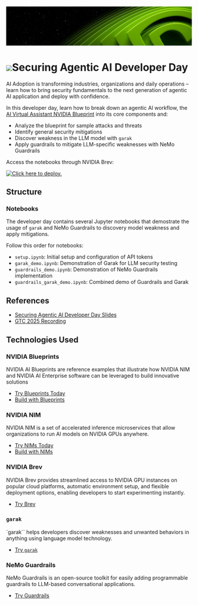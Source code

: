 ![NVIDIA Header](assets/header.png)
<h1><img align="center" src="https://github.com/user-attachments/assets/cbe0d62f-c856-4e0b-b3ee-6184b7c4d96f">Securing Agentic AI Developer Day</h1>

AI Adoption is transforming industries, organizations and daily operations – learn how to bring security fundamentals to the next generation of agentic AI application and deploy with confidence.

In this developer day, learn how to break down an agentic AI workflow, the [AI Virtual Assistant NVIDIA Blueprint](https://build.nvidia.com/nvidia/ai-virtual-assistant-for-customer-service) into its core components and: 
- Analyze the blueprint for sample attacks and threats
- Identify general security mitigations
- Discover weakness in the LLM model with `garak`
- Apply guardrails to mitigate LLM-specific weaknesses with NeMo Guardrails

Access the notebooks through NVIDIA Brev: 

[![ Click here to deploy.](https://brev-assets.s3.us-west-1.amazonaws.com/nv-lb-dark.svg)](https://brev.nvidia.com/launchable/deploy?launchableID=env-2u8ZUGPOQ7zUX1t4z9pkxhlxoAY)

## Structure

### Notebooks
The developer day contains several Jupyter notebooks that demostrate the usage of `garak` and NeMo Guardrails to discovery model weakness and apply mitigations. 

Follow this order for notebooks: 
- `setup.ipynb`: Initial setup and configuration of API tokens 
- `garak_demo.ipynb`: Demonstration of Garak for LLM security testing
- `guardrails_demo.ipynb`: Demonstration of NeMo Guardrails implementation
- `guardrails_garak_demo.ipynb`: Combined demo of Guardrails and Garak

## References
- [Securing Agentic AI Developer Day Slides](assets/slides.pdf)
- [GTC 2025 Recording](https://www.nvidia.com/gtc/session-catalog/?deeplink=audience-recommend--2&tab.catalogallsessionstab=16566177511100015Kus&search.pcybersecurityp=1736267392004001Amu5&search.pcybersecurityp=1699468149882001CDqA&search.pcybersecurityp=1699468149882002CSFV&search.suggestedaudiencelevel=1732117107498003nOoA#/session/1728679235868001mijf)

## Technologies Used 

### NVIDIA Blueprints
NVIDIA AI Blueprints are reference examples that illustrate how NVIDIA NIM and NVIDIA AI Enterprise software can be leveraged to build innovative solutions 
- [Try Blueprints Today](https://build.nvidia.com/blueprints)
 - [Build with Blueprints](https://github.com/NVIDIA-AI-Blueprints)

### NVIDIA NIM 
NVIDIA NIM is a set of accelerated inference microservices that allow organizations to run AI models on NVIDIA GPUs anywhere.
- [Try NIMs Today](https://catalog.ngc.nvidia.com/?filters=nvidia_nim|NVIDIA%20NIM|nimmcro_nvidia_nim,resourceType|Container|container)
- [Build with NIMs](https://build.nvidia.com/)

### NVIDIA Brev 
NVIDIA Brev provides streamlined access to NVIDIA GPU instances on popular cloud platforms, automatic environment setup, and flexible deployment options, enabling developers to start experimenting instantly.
- [Try Brev](https://developer.nvidia.com/brev)

### `garak` 
`garak`` helps developers discover weaknesses and unwanted behaviors in anything using language model technology.
- [Try `garak`](https://github.com/NVIDIA/garak?tab=readme-ov-file)

### NeMo Guardrails
NeMo Guardrails is an open-source toolkit for easily adding programmable guardrails to LLM-based conversational applications.
- [Try Guardrails](https://github.com/NVIDIA/NeMo-Guardrails)


